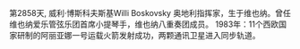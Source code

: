 第2858天, 威利·博斯科夫斯基Willi Boskovsky 奥地利指挥家，生于维也纳。曾任维也纳爱乐管弦乐团首席小提琴手，维也纳八重奏团成员。
1983年：11个西欧国家研制的阿丽亚娜一号运载火箭发射成功，两颗通讯卫星进入同步轨道。
